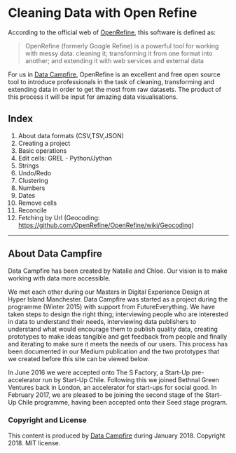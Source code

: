 # Cleaning Data with Open Refine
According to the official web of [OpenRefine](http://openrefine.org/), this software is defined as:

> OpenRefine (formerly Google Refine) is a powerful tool for working with messy data: cleaning it; transforming it from one format into another; and extending it with web services and external data

For us in [Data Campfire](http://datacampfire.com), OpenRefine is an excellent and free open source tool to introduce professionals in the task of cleaning, transforming and extending data in order to get the most from raw datasets. The product of this process it will be input for amazing data visualisations.

## Index

1. About data formats (CSV,TSV,JSON)
2. Creating a project
3. Basic operations
4. Edit cells: GREL - Python/Jython
5. Strings
6. Undo/Redo
7. Clustering
8. Numbers
9. Dates
10. Remove cells
12. Reconcile
13. Fetching by Url (Geocoding: https://github.com/OpenRefine/OpenRefine/wiki/Geocoding)

---
## About Data Campfire
Data Campfire has been created by Natalie and Chloe. Our vision is to make working with data more accessible.

We met each other during our Masters in Digital Experience Design at Hyper Island Manchester. Data Campfire was started as a project during the programme (Winter 2015) with support from FutureEverything. We have taken steps to design the right thing; interviewing people who are interested in data to understand their needs, interviewing data publishers to understand what would encourage them to publish quality data, creating prototypes to make ideas tangible and get feedback from people and finally and iterating to make sure it meets the needs of our users.
This process has been documented in our Medium publication and the two prototypes that we created before this site can be viewed below.

In June 2016 we were accepted onto The S Factory, a Start-Up pre-accelerator run by Start-Up Chile. Following this we joined Bethnal Green Ventures back in London, an accelerator for start-ups for social good. In February 2017, we are pleased to be joining the second stage of the Start-Up Chile programme, having been accepted onto their Seed stage program.

### Copyright and License
This content is produced by [Data Campfire](http://www.datacampfire.com/) during January 2018. Copyright 2018. MIT license.
